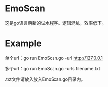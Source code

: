 # EmoScan

这是go语言萌新的试水程序。逻辑混乱，效率低下。

# Example

单个url：go run EmoScan.go -url http://127.0.0.1

多个url：go run EmoScan.go -urls filename.txt

.txt文件请放入放入EmoScan.go目录内。

